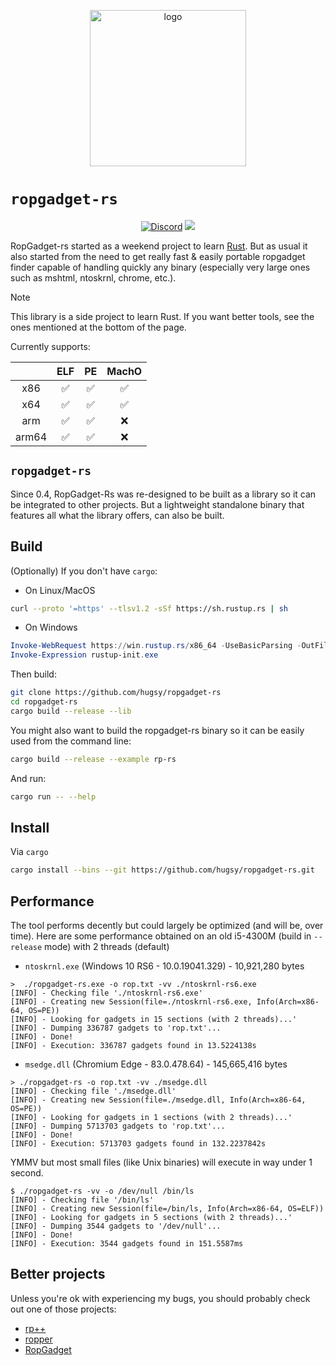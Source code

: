 <p align="center">
  <img src="https://i.imgur.com/zjcxyVf.png" alt="logo" width="250px"/>
</p>

# `ropgadget-rs`

<p align="center">
    <a href="https://discord.gg/hSbqxxBgRX"><img alt="Discord" src="https://img.shields.io/badge/Discord-BlahCats-yellow"></a>
    <a href="https://github.com/hugsy/ropgadget-rs/actions/workflows/build.yml"><img src="https://github.com/hugsy/ropgadget-rs/actions/workflows/build.yml/badge.svg?branch=main"/></a>
</p>


RopGadget-rs started as a weekend project to learn [Rust](https://www.rust-lang.org/). But as usual it also started from the need to get really fast & easily portable ropgadget finder capable of handling quickly any binary (especially very large ones such as mshtml, ntoskrnl, chrome, etc.).

> [!NOTE]
> This library is a side project to learn Rust. If you want better tools, see the ones mentioned at the bottom of the page. 

Currently supports:

|       |  ELF   |  PE   |    MachO  |
| :---: | :----: |:-----:|:---------:|
|  x86  |   ✅   |   ✅   |   ✅   |
|  x64  |   ✅   |   ✅   |   ✅   |
|  arm  |   ✅   |   ✅   |   ❌   |
| arm64 |   ✅   |   ✅   |   ❌   |


## `ropgadget-rs`

Since 0.4, RopGadget-Rs was re-designed to be built as a library so it can be integrated to other projects.
But a lightweight standalone binary that features all what the library offers, can also be built.

## Build

(Optionally) If you don't have `cargo`:

 - On Linux/MacOS
```bash
curl --proto '=https' --tlsv1.2 -sSf https://sh.rustup.rs | sh
```

 - On Windows
```ps1
Invoke-WebRequest https://win.rustup.rs/x86_64 -UseBasicParsing -OutFile "rustup-init.exe"
Invoke-Expression rustup-init.exe
```

Then build:
```bash
git clone https://github.com/hugsy/ropgadget-rs
cd ropgadget-rs
cargo build --release --lib
```

You might also want to build the ropgadget-rs binary so it can be easily used from the command line:
```bash
cargo build --release --example rp-rs
```


And run:
```bash
cargo run -- --help
```


## Install

Via `cargo`

```bash
cargo install --bins --git https://github.com/hugsy/ropgadget-rs.git
```

## Performance

The tool performs decently but could largely be optimized (and will be, over time).
Here are some performance obtained on an old i5-4300M (build in `--release` mode) with 2 threads (default)

 * `ntoskrnl.exe` (Windows 10 RS6 - 10.0.19041.329) - 10,921,280 bytes

```console
>  ./ropgadget-rs.exe -o rop.txt -vv ./ntoskrnl-rs6.exe
[INFO] - Checking file './ntoskrnl-rs6.exe'
[INFO] - Creating new Session(file=./ntoskrnl-rs6.exe, Info(Arch=x86-64, OS=PE))
[INFO] - Looking for gadgets in 15 sections (with 2 threads)...'
[INFO] - Dumping 336787 gadgets to 'rop.txt'...
[INFO] - Done!
[INFO] - Execution: 336787 gadgets found in 13.5224138s
```

 * `msedge.dll` (Chromium Edge - 83.0.478.64) - 145,665,416 bytes

```console
> ./ropgadget-rs -o rop.txt -vv ./msedge.dll
[INFO] - Checking file './msedge.dll'
[INFO] - Creating new Session(file=./msedge.dll, Info(Arch=x86-64, OS=PE))
[INFO] - Looking for gadgets in 1 sections (with 2 threads)...'
[INFO] - Dumping 5713703 gadgets to 'rop.txt'...
[INFO] - Done!
[INFO] - Execution: 5713703 gadgets found in 132.2237842s
```

YMMV but most small files (like Unix binaries) will execute in way under 1 second.

```console
$ ./ropgadget-rs -vv -o /dev/null /bin/ls
[INFO] - Checking file '/bin/ls'
[INFO] - Creating new Session(file=/bin/ls, Info(Arch=x86-64, OS=ELF))
[INFO] - Looking for gadgets in 5 sections (with 2 threads)...'
[INFO] - Dumping 3544 gadgets to '/dev/null'...
[INFO] - Done!
[INFO] - Execution: 3544 gadgets found in 151.5587ms
```


## Better projects

Unless you're ok with experiencing my bugs, you should probably check out one of those projects:
 - [rp++](https://github.com/0vercl0k/rp)
 - [ropper](https://github.com/sashs/ropper)
 - [RopGadget](https://github.com/JonathanSalwan/ROPgadget)

